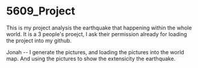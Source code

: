 # 5609_Project

This is my project analysis the earthquake that happening within the whole world. 
It is a 3 people's proejct, I ask their permission already for loading the project into my github. 

Jonah -- I generate the pictures, and loading the pictures into the world map. And using the pictures to show the extensicity the earthquake.  
